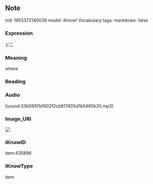 ## Note
nid: 1655372140038
model: iKnow! Vocabulary
tags: 
markdown: false

### Expression
どこ

### Meaning
where

### Reading


### Audio
[sound:33b5997bf802f2cb817405d1b5460b35.mp3]

### Image_URI
<img src="918f0a950c4f1f7ce43b60345c2a5cc9.jpg">

### iKnowID
item:435896

### iKnowType
item
